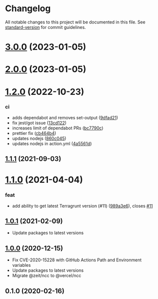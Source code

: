 # Changelog

All notable changes to this project will be documented in this file. See [standard-version](https://github.com/conventional-changelog/standard-version) for commit guidelines.

# [3.0.0](https://github.com/autero1/action-terragrunt/compare/v2.0.0...v3.0.0) (2023-01-05)




# [2.0.0](https://github.com/autero1/action-terragrunt/compare/v1.2.2...v2.0.0) (2023-01-05)




# [1.2.0](https://github.com/autero1/action-terragrunt/compare/v1.1.1...v1.2.0) (2022-10-23)


### ci

* adds dependabot and removes set-output ([9dfad21](https://github.com/autero1/action-terragrunt/commit/9dfad210201719258722bec257b0139aaa5277d6))
* fix jest/got issue ([13cd122](https://github.com/autero1/action-terragrunt/commit/13cd122986927d25c6006bf2e1409e600d9daa2e))
* increases limit of dependabot PRs ([bc7790c](https://github.com/autero1/action-terragrunt/commit/bc7790cbc3a7f3309e0e5a48530592690e0d837a))
* prettier fix ([cb464b4](https://github.com/autero1/action-terragrunt/commit/cb464b42c1f941d7983ac4562971bd33b85aeae6))
* updates nodejs ([860c045](https://github.com/autero1/action-terragrunt/commit/860c04594b3cb957c4893588eb761411686ed1dd))
* updates nodejs in action.yml ([4a5561d](https://github.com/autero1/action-terragrunt/commit/4a5561d0242b7d58c90a48fdc876c0ef69bf158c))



## [1.1.1](https://github.com/autero1/action-terragrunt/compare/v1.1.0...v1.1.1) (2021-09-03)




# [1.1.0](https://github.com/autero1/action-terragrunt/compare/v1.0.1...v1.1.0) (2021-04-04)


### feat

* add ability to get latest Terragrunt version (#11) ([989a3e6](https://github.com/autero1/action-terragrunt/commit/989a3e649c2b234217eb6576af09a39916d94fbf)), closes [#11](https://github.com/autero1/action-terragrunt/issues/11)



## [1.0.1](https://github.com/autero1/action-terragrunt/compare/v1.0.0...v1.0.1) (2021-02-09)

- Update packages to latest versions


## [1.0.0](https://github.com/autero1/action-terragrunt/compare/v0.1.0...v1.0.0) (2020-12-15)

- Fix CVE-2020-15228 with GitHub Actions Path and Environment variables
- Update packages to latest versions
- Migrate @zeit/ncc to @vercel/ncc



## 0.1.0 (2020-02-16)
